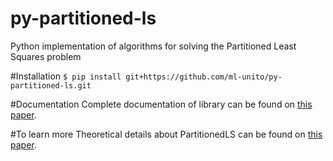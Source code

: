# py-partitioned-ls
Python implementation of  algorithms for solving the Partitioned Least Squares problem

#Installation
`$ pip install git+https://github.com/ml-unito/py-partitioned-ls.git`

#Documentation
Complete documentation of library can be found on [this paper](https://omarbillotti.github.io/py-partitioned-ls/).
    
#To learn more
Theoretical details about PartitionedLS can be found on [this paper](https://arxiv.org/abs/2006.16202).